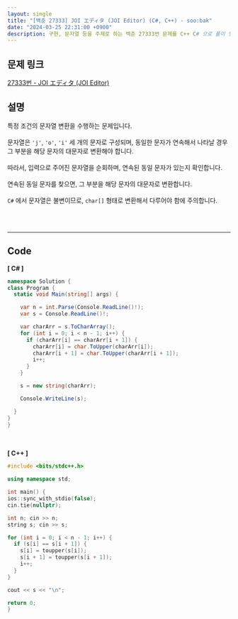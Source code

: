 ```yaml
---
layout: single
title: "[백준 27333] JOI エディタ (JOI Editor) (C#, C++) - soo:bak"
date: "2024-03-25 22:31:00 +0900"
description: 구현, 문자열 등을 주제로 하는 백준 27333번 문제를 C++ C# 으로 풀이 및 해설
---
```


## 문제 링크
  [27333번 - JOI エディタ (JOI Editor)](https://www.acmicpc.net/problem/27333)

## 설명
특정 조건의 문자열 변환을 수행하는 문제입니다.<br>
<br>
문자열은 `'j'`, `'o'`, `'i'` 세 개의 문자로 구성되며, 동일한 문자가 연속해서 나타날 경우 그 부분을 해당 문자의 대문자로 변환해야 합니다.<br>
<br>
따라서, 입력으로 주어진 문자열을 순회하며, 연속된 동일 문자가 있는지 확인합니다.<br>
<br>
연속된 동일 문자를 찾으면, 그 부분을 해당 문자의 대문자로 변환합니다.<br>
<br>
`C#` 에서 문자열은 불변이므로, `char[]` 형태로 변환해서 다루어야 함에 주의합니다.<br>

<br>
<br>

- - -

## Code
<b>[ C# ] </b>
<br>

  ```c#
namespace Solution {
  class Program {
    static void Main(string[] args) {

      var n = int.Parse(Console.ReadLine()!);
      var s = Console.ReadLine()!;

      var charArr = s.ToCharArray();
      for (int i = 0; i < n - 1; i++) {
        if (charArr[i] == charArr[i + 1]) {
          charArr[i] = char.ToUpper(charArr[i]);
          charArr[i + 1] = char.ToUpper(charArr[i + 1]);
          i++;
        }
      }

      s = new string(charArr);

      Console.WriteLine(s);

    }
  }
}

  ```
<br><br>
<b>[ C++ ] </b>
<br>

  ```c++
#include <bits/stdc++.h>

using namespace std;

int main() {
  ios::sync_with_stdio(false);
  cin.tie(nullptr);

  int n; cin >> n;
  string s; cin >> s;

  for (int i = 0; i < n - 1; i++) {
    if (s[i] == s[i + 1]) {
      s[i] = toupper(s[i]);
      s[i + 1] = toupper(s[i + 1]);
      i++;
    }
  }

  cout << s << "\n";

  return 0;
}
  ```
